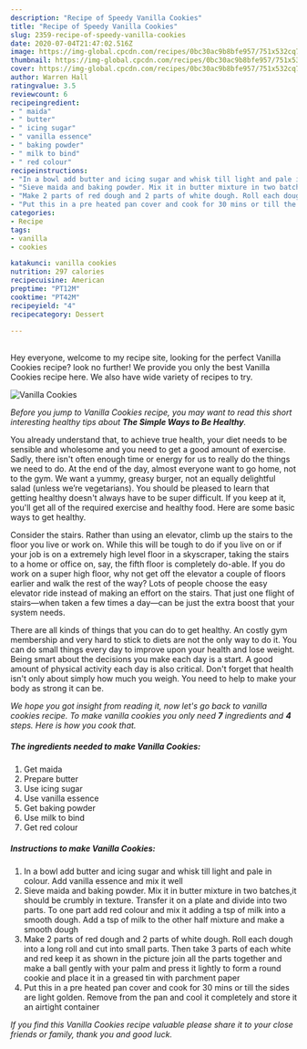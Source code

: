 ```yaml
---
description: "Recipe of Speedy Vanilla Cookies"
title: "Recipe of Speedy Vanilla Cookies"
slug: 2359-recipe-of-speedy-vanilla-cookies
date: 2020-07-04T21:47:02.516Z
image: https://img-global.cpcdn.com/recipes/0bc30ac9b8bfe957/751x532cq70/vanilla-cookies-recipe-main-photo.jpg
thumbnail: https://img-global.cpcdn.com/recipes/0bc30ac9b8bfe957/751x532cq70/vanilla-cookies-recipe-main-photo.jpg
cover: https://img-global.cpcdn.com/recipes/0bc30ac9b8bfe957/751x532cq70/vanilla-cookies-recipe-main-photo.jpg
author: Warren Hall
ratingvalue: 3.5
reviewcount: 6
recipeingredient:
- " maida"
- " butter"
- " icing sugar"
- " vanilla essence"
- " baking powder"
- " milk to bind"
- " red colour"
recipeinstructions:
- "In a bowl add butter and icing sugar and whisk till light and pale in colour. Add vanilla essence and mix it well"
- "Sieve maida and baking powder. Mix it in butter mixture in two batches,it should be crumbly in texture. Transfer it on a plate and divide into two parts. To one part add red colour and mix it adding a tsp of milk into a smooth dough. Add a tsp of milk to the other half mixture and make a smooth dough"
- "Make 2 parts of red dough and 2 parts of white dough. Roll each dough into a long roll and cut into small parts. Then take 3 parts of each white and red keep it as shown in the picture join all the parts together and make a ball gently with your palm and press it lightly to form a round cookie and place it in a greased tin with parchment paper"
- "Put this in a pre heated pan cover and cook for 30 mins or till the sides are light golden. Remove from the pan and cool it completely and store it an airtight container"
categories:
- Recipe
tags:
- vanilla
- cookies

katakunci: vanilla cookies 
nutrition: 297 calories
recipecuisine: American
preptime: "PT12M"
cooktime: "PT42M"
recipeyield: "4"
recipecategory: Dessert

---
```

<br>
Hey everyone, welcome to my recipe site, looking for the perfect Vanilla Cookies recipe? look no further! We provide you only the best Vanilla Cookies recipe here. We also have wide variety of recipes to try.
<br>


![Vanilla Cookies](https://img-global.cpcdn.com/recipes/0bc30ac9b8bfe957/751x532cq70/vanilla-cookies-recipe-main-photo.jpg)

<i>Before you jump to Vanilla Cookies recipe, you may want to read this short interesting healthy tips about <strong>The Simple Ways to Be Healthy</strong>.</i>

You already understand that, to achieve true health, your diet needs to be sensible and wholesome and you need to get a good amount of exercise. Sadly, there isn't often enough time or energy for us to really do the things we need to do. At the end of the day, almost everyone want to go home, not to the gym. We want a yummy, greasy burger, not an equally delightful salad (unless we’re vegetarians). You should be pleased to learn that getting healthy doesn't always have to be super difficult. If you keep at it, you'll get all of the required exercise and healthy food. Here are some basic ways to get healthy.

Consider the stairs. Rather than using an elevator, climb up the stairs to the floor you live or work on. While this will be tough to do if you live on or if your job is on a extremely high level floor in a skyscraper, taking the stairs to a home or office on, say, the fifth floor is completely do-able. If you do work on a super high floor, why not get off the elevator a couple of floors earlier and walk the rest of the way? Lots of people choose the easy elevator ride instead of making an effort on the stairs. That just one flight of stairs—when taken a few times a day—can be just the extra boost that your system needs. 

There are all kinds of things that you can do to get healthy. An costly gym membership and very hard to stick to diets are not the only way to do it. You can do small things every day to improve upon your health and lose weight. Being smart about the decisions you make each day is a start. A good amount of physical activity each day is also critical. Don't forget that health isn't only about simply how much you weigh. You need to help to make your body as strong it can be. 


<i>We hope you got insight from reading it, now let's go back to vanilla cookies recipe. To make vanilla cookies you only need <strong>7</strong> ingredients and <strong>4</strong> steps. Here is how you cook that.
</i>

##### The ingredients needed to make Vanilla Cookies:

1. Get  maida
1. Prepare  butter
1. Use  icing sugar
1. Use  vanilla essence
1. Get  baking powder
1. Use  milk to bind
1. Get  red colour


##### Instructions to make Vanilla Cookies:

1. In a bowl add butter and icing sugar and whisk till light and pale in colour. Add vanilla essence and mix it well
1. Sieve maida and baking powder. Mix it in butter mixture in two batches,it should be crumbly in texture. Transfer it on a plate and divide into two parts. To one part add red colour and mix it adding a tsp of milk into a smooth dough. Add a tsp of milk to the other half mixture and make a smooth dough
1. Make 2 parts of red dough and 2 parts of white dough. Roll each dough into a long roll and cut into small parts. Then take 3 parts of each white and red keep it as shown in the picture join all the parts together and make a ball gently with your palm and press it lightly to form a round cookie and place it in a greased tin with parchment paper
1. Put this in a pre heated pan cover and cook for 30 mins or till the sides are light golden. Remove from the pan and cool it completely and store it an airtight container


<i>If you find this Vanilla Cookies recipe valuable please share it to your close friends or family, thank you and good luck.</i>
